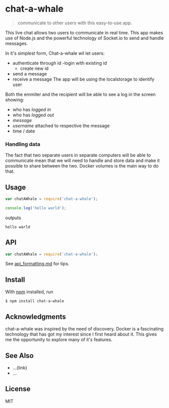 # chat-a-whale

> communicate to other users with this easy-to-use app.

This live chat allows two users to communicate in real time. This app makes use of Node.js and the powerful technology of Socket.io to send and handle messages.

In it's simplest form, Chat-a-whale wil let users:

- authenticate through id
  -login with existing id
  - create new id
- send a message
- receive a message
  The app will be using the localstorage to identify user

Both the emmiter and the recipient will be able to see a log in the screen showing:

- who has _logged in_
- who has _logged out_
- _message_
- _username_ attached to respective the message
- time / date

### Handling data

The fact that two separate users in separate computers will be able to communicate mean that we will need to handle and store data and make it possible to share between the two.
Docker volumes is the main way to do that.

## Usage

```js
var chatAWhale = require('chat-a-whale');

console.log('hello warld');
```

outputs

```
hello warld
```

## API

```js
var chatAWhale = require('chat-a-whale');
```

See [api_formatting.md](api_formatting.md) for tips.

## Install

With [npm](https://npmjs.org/) installed, run

```
$ npm install chat-a-whale
```

## Acknowledgments

chat-a-whale was inspired by the need of discovery. Docker is a fascinating technology that has got my interest since I first heard about it. This gives me the opportunity to explore many of it's features.

## See Also

- ...(link)
- ...

## License

MIT
